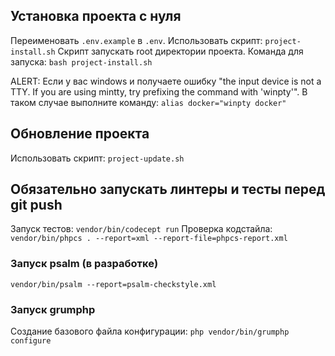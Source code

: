 
## Установка проекта с нуля

Переименовать `.env.example` в `.env`.
Использовать скрипт: `project-install.sh`
Скрипт запускать root директории проекта.
Команда для запуска: `bash project-install.sh`

ALERT: Если у вас windows и получаете ошибку "the input device is not a TTY.
If you are using mintty, try prefixing the command with 'winpty'".
В таком случае выполните команду: `alias docker="winpty docker"`

## Обновление проекта

Использовать скрипт: `project-update.sh`

## Обязательно запускать линтеры и тесты перед git push

Запуск тестов: `vendor/bin/codecept run`
Проверка кодстайла: `vendor/bin/phpcs . --report=xml --report-file=phpcs-report.xml`

### Запуск psalm (в разработке)

`vendor/bin/psalm --report=psalm-checkstyle.xml`

### Запуск grumphp
Cоздание базового файла конфигурации:
`php vendor/bin/grumphp configure`